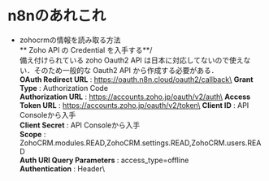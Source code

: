 # n8nのあれこれ
* zohocrmの情報を読み取る方法\
** Zoho API の Credential を入手する**/\
  備え付けられている zoho Oauth2 API は日本に対応してないので使えない．そのため一般的な Oauth2 API から作成する必要がある．\
  **OAuth Redirect URL** : https://oauth.n8n.cloud/oauth2/callback\
  **Grant Type** : Authorization Code\
  **Authorization URL** : https://accounts.zoho.jp/oauth/v2/auth\
  **Access Token URL** : https://accounts.zoho.jp/oauth/v2/token\
  **Client ID** : API Consoleから入手\
  **Client Secret** : API Consoleから入手\
  **Scope** : ZohoCRM.modules.READ,ZohoCRM.settings.READ,ZohoCRM.users.READ\
  **Auth URI Query Parameters** : access_type=offline\
  **Authentication** : Header\
